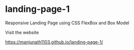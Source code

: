 # landing-page-1

Responsive Landing Page using CSS FlexBox and Box Model

Visit the website

https://manjunath1103.github.io/landing-page-1/